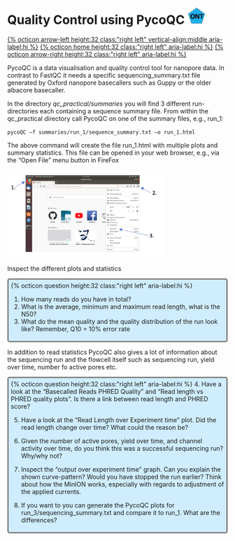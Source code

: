 # Quality Control using PycoQC <img src="figures/ONT.png" height="40px">

[{% octicon arrow-left height:32 class:"right left" vertical-align:middle aria-label:hi %}](QC.md) [{% octicon home height:32 class:"right left" aria-label:hi %}](index.md) [{% octicon arrow-right height:32 class:"right left" aria-label:hi %}](QC_P.md)

PycoQC is a data visualisation and quality control tool for nanopore data. In contrast to FastQC it needs a specific sequencing_summary.txt file generated by Oxford nanopore basecallers such as Guppy or the older albacore basecaller.

In the directory *qc_practical/summaries* you will find 3 different run-directories each containing a sequence summary file.  From within the qc_practical directory call PycoQC on one of the summary files, e.g., run_1:

```
pycoQC –f summaries/run_1/sequence_summary.txt –o run_1.html
```

The above command will create the file run_1.html with multiple plots and summary statistics. This file can be opened in your web browser, e.g., via the “Open File” menu button in FireFox

<img src="figures/QC_P_1.png" height="200px">

Inspect the different plots and statistics

<div style="background-color:#cfedfe;border-radius:5px;border-style:solid;border-color:gray;padding:5px">
  {% octicon question height:32 class:"right left" aria-label:hi %} 
  <ol>
    <li>How many reads do you have in total?</li>
    <li>What is the average, minimum and maximum read length, what is the N50?</li>
    <li>What do the mean quality and the quality distribution of the run look like? Remember, Q10 = 10% error rate</li>
  </ol>
</div>

In addition to read statistics PycoQC also gives a lot of information about the sequencing run and the flowcell itself such as sequencing run, yield over time, number fo active pores etc.

<div style="background-color:#cfedfe;border-radius:5px;border-style:solid;border-color:gray;padding:5px">
  {% octicon question height:32 class:"right left" aria-label:hi %} 
  4. Have a look at the “Basecalled Reads PHRED Quality” and “Read length vs PHRED quality plots”. Is there a link between read length and PHRED score?
  
  5. Have a look at the “Read Length over Experiment time” plot. Did the read length change over time? What could the reason be?

  6. Given the number of active pores, yield over time, and channel activity over time, do you think this was a successful sequencing run? Why/why not? 
  
  7. Inspect the “output over experiment time” graph. Can you explain the shown curve-pattern? Would you have stopped the run earlier? Think about how the MinION works, especially with regards to adjustment of the applied currents.

  8. If you want to you can generate the PycoQC plots for run_3/sequencing_summary.txt and compare it to run_1. What are the differences?  
</div>
